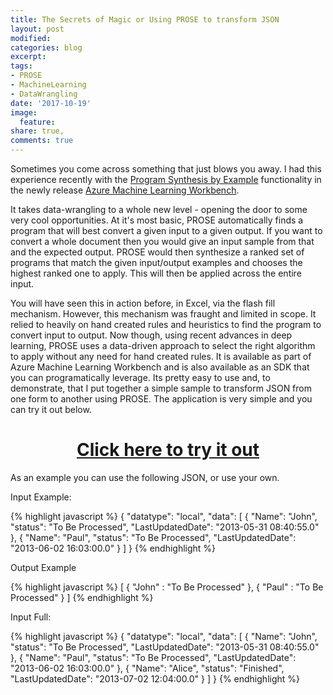 ```yaml
---
title: The Secrets of Magic or Using PROSE to transform JSON
layout: post
modified: 
categories: blog
excerpt: 
tags:
- PROSE
- MachineLearning
- DataWrangling
date: '2017-10-19'
image:
  feature: 
share: true,
comments: true
---
```


Sometimes you come across something that just blows you away. I had this experience recently with the [Program Synthesis by Example](https://microsoft.github.io/prose/) functionality in the newly release [Azure Machine Learning Workbench](http://www.johndehavilland.com/blog/2017/09/26/Azure-Machine-Learning.html). 

It takes data-wrangling to a whole new level - opening the door to some very cool opportunities. At it's most basic, PROSE automatically finds a program that will best convert a given input to a given output. If you want to convert a whole document then you would give an input sample from that and the expected output. PROSE would then synthesize a ranked set of programs that match the given input/output examples and chooses the highest ranked one to apply. This will then be applied across the entire input.

You will have seen this in action before, in Excel, via the flash fill mechanism. However, this mechanism was fraught and limited in scope. It relied to heavily on hand created rules and heuristics to find the program to convert input to output. Now though, using recent advances in deep learning, PROSE uses a data-driven approach to select the right algorithm to apply without any need for hand created rules. It is available as part of Azure Machine Learning Workbench and is also available as an  SDK that you can programatically leverage. Its pretty easy to use and, to demonstrate, that I put together a simple sample to transform JSON from one form to another using PROSE. The application is very simple and you can try it out below.

<h1><center><a href ="http://jsonparse.azurewebsites.net/">Click here to try it out</a></center></h1>

As an example you can use the following JSON, or use your own.

Input Example:

{% highlight javascript %}
{
  "datatype": "local",
  "data": [
    {
      "Name": "John",
      "status": "To Be Processed",
      "LastUpdatedDate": "2013-05-31 08:40:55.0"
    },
    {
      "Name": "Paul",
      "status": "To Be Processed",
      "LastUpdatedDate": "2013-06-02 16:03:00.0"
    }
  ]
}
{% endhighlight %}

Output Example

{% highlight javascript %}
[
  {
    "John" : "To Be Processed"
  },
  {
    "Paul" : "To Be Processed"
  }
]
{% endhighlight %}

Input Full:

{% highlight javascript %}
{
  "datatype": "local",
  "data": [
    {
      "Name": "John",
      "status": "To Be Processed",
      "LastUpdatedDate": "2013-05-31 08:40:55.0"
    },
    {
      "Name": "Paul",
      "status": "To Be Processed",
      "LastUpdatedDate": "2013-06-02 16:03:00.0"
    },
    {
      "Name": "Alice",
      "status": "Finished",
      "LastUpdatedDate": "2013-07-02 12:04:00.0"
    }
  ]
}
{% endhighlight %}

